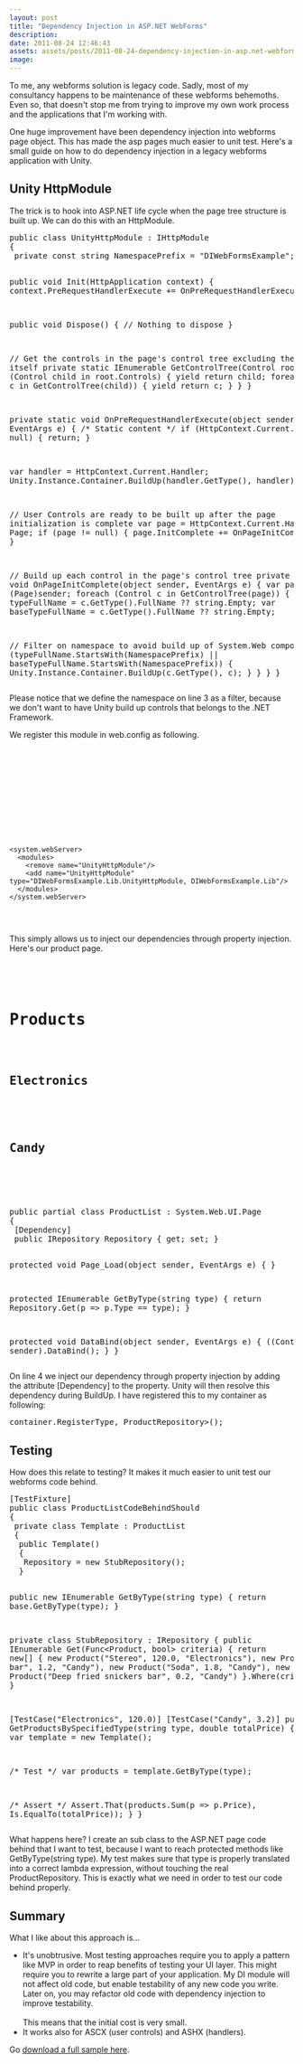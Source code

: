 ```yaml
---
layout: post
title: "Dependency Injection in ASP.NET WebForms"
description:
date: 2011-08-24 12:46:43
assets: assets/posts/2011-08-24-dependency-injection-in-asp.net-webforms
image: 
---
```


<p>To me, any webforms solution is legacy code. Sadly, most of my consultancy happens to be maintenance of these webforms behemoths. Even so, that doesn't stop me from trying to improve my own work process and the applications that I'm working with.</p>
<p>One huge improvement have been dependency injection into webforms page object. This has made the asp pages much easier to unit test. Here's a small guide on how to do dependency injection in a legacy webforms application with Unity.</p>
<h2>Unity HttpModule</h2>
<p>The trick is to hook into ASP.NET life cycle when the page tree structure is built up. We can do this with an HttpModule.</p>
<pre class="brush:csharp">public class UnityHttpModule : IHttpModule
{
 private const string NamespacePrefix = "DIWebFormsExample";
 
 public void Init(HttpApplication context)
 {
  context.PreRequestHandlerExecute += OnPreRequestHandlerExecute;
 }

 public void Dispose()
 {
  // Nothing to dispose
 }

 // Get the controls in the page's control tree excluding the page itself
 private static IEnumerable GetControlTree(Control root)
 {
  foreach (Control child in root.Controls)
  {
   yield return child;
   foreach (Control c in GetControlTree(child))
   {
    yield return c;
   }
  }
 }

 private static void OnPreRequestHandlerExecute(object sender, EventArgs e)
 {
  /* Static content */
  if (HttpContext.Current.Handler == null)
  {
   return;
  }

  var handler = HttpContext.Current.Handler;
  Unity.Instance.Container.BuildUp(handler.GetType(), handler);

  // User Controls are ready to be built up after the page initialization is complete
  var page = HttpContext.Current.Handler as Page;
  if (page != null)
  {
   page.InitComplete += OnPageInitComplete;
  }
 }

 // Build up each control in the page's control tree
 private static void OnPageInitComplete(object sender, EventArgs e)
 {
  var page = (Page)sender;
  foreach (Control c in GetControlTree(page))
  {
   var typeFullName = c.GetType().FullName ?? string.Empty;
   var baseTypeFullName = c.GetType().FullName ?? string.Empty;

   // Filter on namespace to avoid build up of System.Web components
   if (typeFullName.StartsWith(NamespacePrefix) || 
    baseTypeFullName.StartsWith(NamespacePrefix))
   {
    Unity.Instance.Container.BuildUp(c.GetType(), c);
   }
  }
 }
}</pre>
<p>Please notice that we define the namespace on line 3 as a filter, because we don't want to have Unity build up controls that belongs to the .NET Framework.</p>
<p>We register this module in web.config as following.</p>
<pre class="brush:xml"><configuration>
 <!-- IIS 6.0 and below -->
    <system.web>
      <httpModules>
        <add name="UnityHttpModule" type="DIWebFormsExample.Lib.UnityHttpModule, DIWebFormsExample.Lib"/>
      </httpModules>
    </system.web>

 <!-- IIS 7.0 and above -->
    <system.webServer>
      <modules>
        <remove name="UnityHttpModule"/>
        <add name="UnityHttpModule" type="DIWebFormsExample.Lib.UnityHttpModule, DIWebFormsExample.Lib"/>
      </modules>
    </system.webServer>
</configuration></pre>
<p>This simply allows us to inject our dependencies through property injection. Here's our product page.</p>
<pre class="brush:xml"><form id="form1" runat="server">
<div>
    <h1>Products</h1>
    <h2>Electronics</h2>
    <asp:DataGrid 
        runat="server" 
        DataSource='<%# GetByType("Electronics") %>' 
        AutoGenerateColumns="true" OnLoad="DataBind" />
    <h2>Candy</h2>
    <asp:DataGrid 
        runat="server" 
        DataSource='<%# GetByType("Candy") %>' 
        AutoGenerateColumns="true" OnLoad="DataBind" />
</div>
</form></pre>
<pre class="brush:csharp">public partial class ProductList : System.Web.UI.Page
{
 [Dependency]
 public IRepository<Product> Repository { get; set; }

 protected void Page_Load(object sender, EventArgs e)
 {
 }

 protected IEnumerable<Product> GetByType(string type)
 {
  return Repository.Get(p => p.Type == type);
 }

 protected void DataBind(object sender, EventArgs e)
 {
  ((Control) sender).DataBind();
 }
}</pre>
<p>On line 4 we inject our dependency through property injection by adding the attribute [Dependency] to the property. Unity will then resolve this dependency during BuildUp. I have registered this to my container as following:</p>
<pre class="brush:csharp;gutter:false">container.RegisterType<IRepository<Product>, ProductRepository>();</pre>
<h2>Testing</h2>
<p>How does this relate to testing? It makes it much easier to unit test our webforms code behind.</p>
<pre class="brush:csharp">[TestFixture]
public class ProductListCodeBehindShould
{
 private class Template : ProductList
 {
  public Template()
  {
   Repository = new StubRepository();
  }

  public new IEnumerable<Product> GetByType(string type)
  {
   return base.GetByType(type);
  }

  private class StubRepository : IRepository<Product>
  {
   public IEnumerable<Product> Get(Func<Product, bool> criteria)
   {
    return new[]
    {
     new Product("Stereo", 120.0, "Electronics"),
     new Product("Candy bar", 1.2, "Candy"),
     new Product("Soda", 1.8, "Candy"),
     new Product("Deep fried snickers bar", 0.2, "Candy")
    }.Where(criteria);
   }
  }
 }

 [TestCase("Electronics", 120.0)]
 [TestCase("Candy", 3.2)]
 public void GetProductsBySpecifiedType(string type, double totalPrice)
 {
  /* Setup */
  var template = new Template();

  /* Test */
  var products = template.GetByType(type);

  /* Assert */
  Assert.That(products.Sum(p => p.Price), Is.EqualTo(totalPrice));
 }
}</pre>
<p>What happens here? I create an sub class to the ASP.NET page code behind that I want to test, because I want to reach protected methods like GetByType(string type). My test makes sure that type is properly translated into a correct lambda expression, without touching the real ProductRepository. This is exactly what we need in order to test our code behind properly.</p>
<h2>Summary</h2>
<p>What I like about this approach is...</p>
<ul>
<li>It's unobtrusive. Most testing approaches require you to apply a pattern like MVP in order to reap benefits of testing your UI layer. This might require you to rewrite a large part of your application. My DI module will not affect old code, but enable testability of any new code you write. Later on, you may refactor old code with dependency injection to improve testability.<br /><br />This means that the initial cost is very small.</li>
<li>It works also for ASCX (user controls) and ASHX (handlers). </li>
</ul>
<p>Go <a href="http://litemedia.info/media/Default/BlogPost/blog/DIWebFormsExample.zip">download a full sample here</a>.</p>
